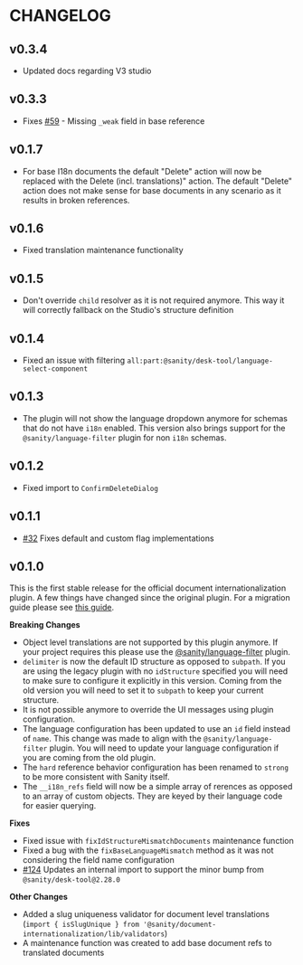 # CHANGELOG

## v0.3.4
* Updated docs regarding V3 studio

## v0.3.3
* Fixes [#59](https://github.com/sanity-io/document-internationalization/issues/59) - Missing `_weak` field in base reference

## v0.1.7
* For base I18n documents the default "Delete" action will now be replaced with the Delete (incl. translations)" action. The default "Delete" action does not make sense for base documents in any scenario as it results in broken references.

## v0.1.6
* Fixed translation maintenance functionality

## v0.1.5
* Don't override `child` resolver as it is not required anymore. This way it will correctly fallback on the Studio's structure definition

## v0.1.4
* Fixed an issue with filtering `all:part:@sanity/desk-tool/language-select-component`

## v0.1.3
* The plugin will not show the language dropdown anymore for schemas that do not have `i18n` enabled. This version also brings support for the `@sanity/language-filter` plugin for non `i18n` schemas.

## v0.1.2
* Fixed import to `ConfirmDeleteDialog`

## v0.1.1
* [#32](https://github.com/sanity-io/document-internationalization/issues/32) Fixes default and custom flag implementations

## v0.1.0
This is the first stable release for the official document internationalization plugin. A few things have changed since the original plugin. For a migration guide please see [this guide](docs/coming-from-sanity-plugin-intl-input.md).

**Breaking Changes**
- Object level translations are not supported by this plugin anymore. If your project requires this please use the [@sanity/language-filter](https://www.npmjs.com/package/@sanity/language-filter) plugin.
- `delimiter` is now the default ID structure as opposed to `subpath`. If you are using the legacy plugin with no `idStructure` specified you will need to make sure to configure it explicitly in this version. Coming from the old version you will need to set it to `subpath` to keep your current structure.
- It is not possible anymore to override the UI messages using plugin configuration.
- The language configuration has been updated to use an `id` field instead of `name`. This change was made to align with the `@sanity/language-filter` plugin. You will need to update your language configuration if you are coming from the old plugin.
- The `hard` reference behavior configuration has been renamed to `strong` to be more consistent with Sanity itself.
- The `__i18n_refs` field will now be a simple array of rerences as opposed to an array of custom objects. They are keyed by their language code for easier querying.

**Fixes**
- Fixed issue with `fixIdStructureMismatchDocuments` maintenance function
- Fixed a bug with the `fixBaseLanguageMismatch` method as it was not considering the field name configuration
- [#124](https://github.com/LiamMartens/sanity-plugin-intl-input/issues/124) Updates an internal import to support the minor bump from `@sanity/desk-tool@2.28.0`

**Other Changes**
- Added a slug uniqueness validator for document level translations (`import { isSlugUnique } from '@sanity/document-internationalization/lib/validators`)
- A maintenance function was created to add base document refs to translated documents
